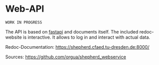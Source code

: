 # Web-API

```{attention}
WORK IN PROGRESS
```

The API is based on [fastapi](https://github.com/fastapi/fastapi) and documents itself.
The included redoc-website is interactive.
It allows to log in and interact with actual data.

Redoc-Documentation: <https://shepherd.cfaed.tu-dresden.de:8000/>

Sources: <https://github.com/orgua/shepherd_webservice>
